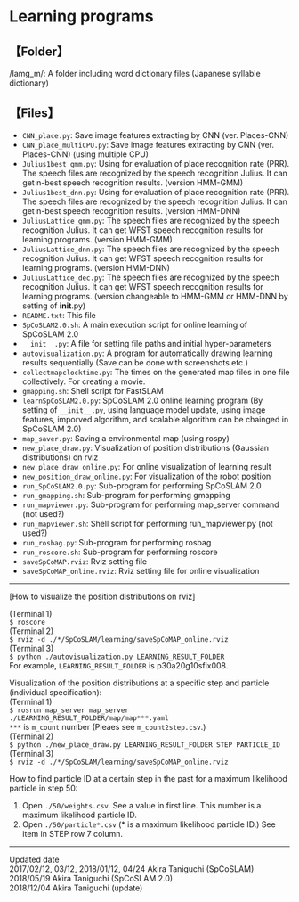 # Learning programs

## 【Folder】  
/lamg_m/: A folder including word dictionary files (Japanese syllable dictionary)  


## 【Files】  
- `CNN_place.py`: Save image features extracting by CNN (ver. Places-CNN)  
- `CNN_place_multiCPU.py`: Save image features extracting by CNN (ver. Places-CNN)  (using multiple CPU)   
- `Julius1best_gmm.py`: Using for evaluation of place recognition rate (PRR). The speech files are recognized by the speech recognition Julius. It can get n-best speech recognition results.  (version HMM-GMM)  
- `Julius1best_dnn.py`: Using for evaluation of place recognition rate (PRR). The speech files are recognized by the speech recognition Julius. It can get n-best speech recognition results.  (version HMM-DNN)  
- `JuliusLattice_gmm.py`: The speech files are recognized by the speech recognition Julius. It can get WFST speech recognition results for learning programs.  (version HMM-GMM)  
- `JuliusLattice_dnn.py`: The speech files are recognized by the speech recognition Julius. It can get WFST speech recognition results for learning programs.  (version HMM-DNN)  
- `JuliusLattice_dec.py`: The speech files are recognized by the speech recognition Julius. It can get WFST speech recognition results for learning programs. (version changeable to HMM-GMM or HMM-DNN by setting of __init__.py)  
- `README.txt`: This file  
- `SpCoSLAM2.0.sh`: A main execution script for online learning of SpCoSLAM 2.0  
- `__init__.py`: A file for setting file paths and initial hyper-parameters  
- `autovisualization.py`: A program for automatically drawing learning results sequentially
(Save can be done with screenshots etc.)
- `collectmapclocktime.py`: The times on the generated map files in one file collectively. For creating a movie.
- `gmapping.sh`: Shell script for FastSLAM
- `learnSpCoSLAM2.0.py`: SpCoSLAM 2.0 online learning program (By setting of `__init__.py`, using language model update, using image features, imporved algorithm, and scalable algorithm can be chainged in SpCoSLAM 2.0)
- `map_saver.py`: Saving a environmental map (using rospy)
- `new_place_draw.py`: Visualization of position distributions (Gaussian distributions) on rviz 
- `new_place_draw_online.py`: For online visualization of learning result
- `new_position_draw_online.py`: For visualization of the robot position
- `run_SpCoSLAM2.0.py`: Sub-program for performing SpCoSLAM 2.0  
- `run_gmapping.sh`: Sub-program for performing gmapping
- `run_mapviewer.py`: Sub-program for performing map_server command (not used?)
- `run_mapviewer.sh`: Shell script for performing run_mapviewer.py (not used?)
- `run_rosbag.py`: Sub-program for performing rosbag
- `run_roscore.sh`: Sub-program for performing roscore
- `saveSpCoMAP.rviz`: Rviz setting file
- `saveSpCoMAP_online.rviz`: Rviz setting file for online visualization


-----
[How to visualize the position distributions on rviz]   

(Terminal 1)   
`$ roscore`   
(Terminal 2)  
`$ rviz -d ./*/SpCoSLAM/learning/saveSpCoMAP_online.rviz `  
(Terminal 3)  
`$ python ./autovisualization.py LEARNING_RESULT_FOLDER`  
   For example, `LEARNING_RESULT_FOLDER` is p30a20g10sfix008.  

Visualization of the position distributions at a specific step and particle (individual specification):  
(Terminal 1)  
`$ rosrun map_server map_server ./LEARNING_RESULT_FOLDER/map/map***.yaml`  
   `***` is `m_count` number (Pleaes see `m_count2step.csv`.)  
(Terminal 2)  
`$ python ./new_place_draw.py LEARNING_RESULT_FOLDER STEP PARTICLE_ID `  
(Terminal 3)  
`$ rviz -d ./*/SpCoSLAM/learning/saveSpCoMAP_online.rviz `  
 
 
 How to find particle ID at a certain step in the past for a maximum likelihood particle in step 50:  
 1. Open `./50/weights.csv`. See a value in first line. This number is a maximum likelihood particle ID.  
 2. Open `./50/particle*.csv` (* is a maximum likelihood particle ID.) See item in STEP row 7 column.  
 
 
-------------------------------------------------  
Updated date  
2017/02/12, 03/12, 
2018/01/12, 04/24 Akira Taniguchi  (SpCoSLAM)  
2018/05/19 Akira Taniguchi  (SpCoSLAM 2.0)  
2018/12/04 Akira Taniguchi  (update)  
